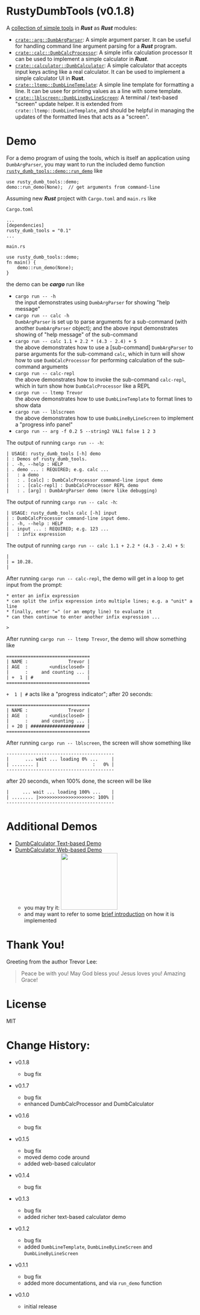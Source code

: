 # RustyDumbTools (v0.1.8)

A [collection of simple tools](https://crates.io/crates/rusty_dumb_tools) in ***Rust*** as ***Rust*** modules:
* [`crate::arg::DumbArgParser`](https://docs.rs/rusty_dumb_tools/latest/rusty_dumb_tools/arg/struct.DumbArgParser.html): A simple argument parser.
  It can be useful for handling command line argument parsing for a ***Rust*** program.
* [`crate::calc::DumbCalcProcessor`](https://docs.rs/rusty_dumb_tools/latest/rusty_dumb_tools/calc/index.html): A simple infix calculation processor 
  It can be used to implement a simple calculator in ***Rust***.
* [`crate::calculator::DumbCalculator`](https://docs.rs/rusty_dumb_tools/latest/rusty_dumb_tools/calculator/struct.DumbCalculator.html): A simple calculator that accepts input keys acting like a real calculator.
  It can be used to implement a simple calculator UI in **Rust**.
* [`crate::ltemp::DumbLineTemplate`](https://docs.rs/rusty_dumb_tools/latest/rusty_dumb_tools/ltemp/struct.DumbLineTemplate.html): A simple line template for formatting a line.
  It can be usee for printing values as a line with some template.
* [`crate::lblscreen::DumbLineByLineScreen`](https://docs.rs/rusty_dumb_tools/latest/rusty_dumb_tools/lblscreen/struct.DumbLineByLineScreen.html): A terminal / text-based "screen" update helper.
It is extended from `crate::ltemp::DumbLineTemplate`, and should be helpful in managing the updates of the formatted lines that acts as a "screen".
  
  


# Demo

For a demo program of using the tools, which is itself an application using `DumbArgParser`, you may want to run the included demo function [`rusty_dumb_tools::demo::run_demo`](https://docs.rs/rusty_dumb_tools/latest/rusty_dumb_tools/demo/fn.run_demo.html) like
```
use rusty_dumb_tools::demo;
demo::run_demo(None);  // get arguments from command-line         
````


Assuming new ***Rust*** project with `Cargo.toml` and `main.rs` like

`Cargo.toml`
```
...
[dependencies]
rusty_dumb_tools = "0.1"
...
```

`main.rs`
```
use rusty_dumb_tools::demo;
fn main() {
    demo::run_demo(None);
}
```
the demo can be ***cargo*** run like
* `cargo run -- -h`
  <br>the input demonstrates using `DumbArgParser` for showing "help message"
* `cargo run -- calc -h`
  <br>`DumbArgParser` is set up to parse arguments for a sub-command (with another `DumbArgParser` object);
  and the above input demonstrates showing of "help message" of the sub-command
* `cargo run -- calc 1.1 + 2.2 * (4.3 - 2.4) + 5`
  <br>the above demonstrates how to use a [sub-command] `DumbArgParser` to parse arguments for the sub-command `calc`,
  which in turn will show how to use `DumbCalcProcessor` for performing calculation of the sub-command arguments
* `cargo run -- calc-repl`
  <br>the above demonstrates how to invoke the sub-command `calc-repl`, which in turn show how `DumbCalcProcessor` like a REPL
* `cargo run -- ltemp Trevor`
  <br>the above demonstrates how to use `DumbLineTemplate` to format lines to show data
* `cargo run -- lblscreen`
  <br>the above demonstrates how to use `DumbLineByLineScreen` to implement a "progress info panel"
* `cargo run -- arg -f 0.2 5 --string2 VAL1 false 1 2 3`

The output of running `cargo run -- -h`:
```
| USAGE: rusty_dumb_tools [-h] demo
| : Demos of rusty_dumb_tools.
| . -h, --help : HELP
| . demo ... : REQUIRED; e.g. calc ...
|   : a demo
|   : . [calc] : DumbCalcProcessor command-line input demo
|   : . [calc-repl] : DumbCalcProcessor REPL demo
|   : . [arg] : DumbArgParser demo (more like debugging)
```

The output of running `cargo run -- calc -h`:
```
| USAGE: rusty_dumb_tools calc [-h] input
| : DumbCalcProcessor command-line input demo.
| . -h, --help : HELP
| . input ... : REQUIRED; e.g. 123 ...
|   : infix expression
```

The output of running `cargo run -- calc 1.1 + 2.2 * (4.3 - 2.4) + 5`:
```
|
| = 10.28.
|
```

After running `cargo run -- calc-repl`, the demo will get in a loop to get input from the prompt:
```
* enter an infix expression
* can split the infix expression into multiple lines; e.g. a "unit" a line
* finally, enter "=" (or an empty line) to evaluate it
* can then continue to enter another infix expression ...

>
```

After running `cargo run -- ltemp Trevor`, the demo will show something like
```
===============================
| NAME :               Trevor |
| AGE  :        <undisclosed> |
|      :     and counting ... |
| +  1 | #                    |
===============================
```
`+  1 | #` acts like a "progress indicator"; after 20 seconds:
```
===============================
| NAME :               Trevor |
| AGE  :        <undisclosed> |
|      :     and counting ... |
| + 20 | #################### |
===============================
```

After running `cargo run -- lblscreen`, the screen will show something like
```
----------------------------------------
|      ... wait ... loading 0% ...     |
| ........ |                    :   0% |
----------------------------------------
```
after 20 seconds, when 100% done, the screen will be like
```
|     ... wait ... loading 100% ...    |
| ........ |>>>>>>>>>>>>>>>>>>>>: 100% |
----------------------------------------
```
# Additional Demos

* [DumbCalculator Text-based Demo](demos/text_based_calculator/README.md)
* [DumbCalculator Web-based Demo](demos/web_based_calculator/README.md)
  - you may try it: [<img src="images/dumb_calculator.png" width="150"/>](https://trevorwslee.github.io/DumbCalculator/)
  - and may want to refer to some [brief introduction](https://github.com/trevorwslee/wasm_calculator) on how it is implemented 




# Thank You!

Greeting from the author Trevor Lee:

> Peace be with you!
> May God bless you!
> Jesus loves you!
> Amazing Grace!


# License

MIT


# Change History:

* v0.1.8
  - bug fix

* v0.1.7
  - bug fix
  - enhanced DumbCalcProcessor and DumbCalculator

* v0.1.6
  - bug fix

* v0.1.5
  - bug fix
  - moved demo code around
  - added web-based calculator 

* v0.1.4
  - bug fix

* v0.1.3
  - bug fix
  - added richer text-based calculator demo 

* v0.1.2
  - bug fix
  - added `DumbLineTemplate`, `DumbLineByLineScreen` and `DumbLineByLineScreen`

* v0.1.1
  - bug fix
  - added more documentations, and via `run_demo` function

* v0.1.0
  - initial release
